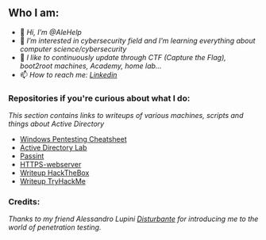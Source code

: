 ## Who I am:
- 👋 _Hi, I’m @AleHelp_
- 👀 _I’m interested in cybersecurity field and I'm learning everything about computer science/cybersecurity_
- 🌱 _I like to continuously update through CTF (Capture the Flag), boot2root machines, Academy, home lab..._
- 📫 _How to reach me: [Linkedin](linkedin.com/in/alessandro-eleuteri-307303234)_
  
### Repositories if you're curious about what I do:

_This section contains links to writeups of various machines, scripts and things about Active Directory_

- [Windows Pentesting Cheatsheet](https://github.com/AleHelp/Windows-Pentesting-cheatsheet)
- [Active Directory Lab](https://github.com/AleHelp/Active-Directory)
- [Passint](https://github.com/AleHelp/Passint)
- [HTTPS-webserver](https://github.com/AleHelp/HTTPS-webserver)
- [Writeup HackTheBox](https://github.com/AleHelp/Writeups-Hackthebox)
- [Writeup TryHackMe](https://github.com/AleHelp/Writeups-Tryhackme)

### Credits:
_Thanks to my friend Alessandro Lupini [Disturbante](https://github.com/Disturbante) for introducing me to the world of penetration testing._
